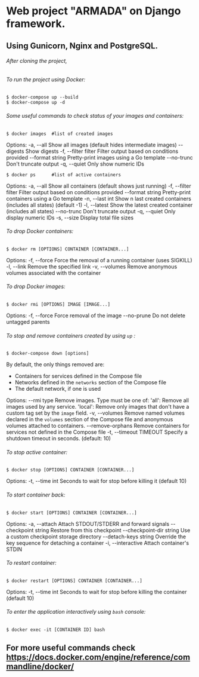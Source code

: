 # **Web project "ARMADA" on Django framework.** 
## Using Gunicorn, Nginx and PostgreSQL.



###### After cloning the project,



###### To run the project using Docker:

```
$ docker-compose up --build
$ docker-compose up -d
```



###### Some useful commands to check status of your images and containers:

```
$ docker images  #list of created images
```
Options:
  -a, --all             Show all images (default hides intermediate images)
      --digests         Show digests
  -f, --filter filter   Filter output based on conditions provided
      --format string   Pretty-print images using a Go template
      --no-trunc        Don't truncate output
  -q, --quiet           Only show numeric IDs
  
```
$ docker ps      #list of active containers
```

Options:
  -a, --all             Show all containers (default shows just running)
  -f, --filter filter   Filter output based on conditions provided
      --format string   Pretty-print containers using a Go template
  -n, --last int        Show n last created containers (includes all states) (default -1)
  -l, --latest          Show the latest created container (includes all states)
      --no-trunc        Don't truncate output
  -q, --quiet           Only display numeric IDs
  -s, --size            Display total file sizes



###### To drop Docker containers:

```
$ docker rm [OPTIONS] CONTAINER [CONTAINER...]
```

Options:
  -f, --force     Force the removal of a running container (uses SIGKILL)
  -l, --link      Remove the specified link
  -v, --volumes   Remove anonymous volumes associated with the container



###### To drop Docker images:

```
$ docker rmi [OPTIONS] IMAGE [IMAGE...]
```

Options:
  -f, --force      Force removal of the image
      --no-prune   Do not delete untagged parents
      


###### To stop and remove containers created by using `up` :

```
$ docker-compose down [options]
```

By default, the only things removed are:

- Containers for services defined in the Compose file
- Networks defined in the `networks` section of the Compose file
- The default network, if one is used

Options:
    --rmi type              Remove images. Type must be one of:
                              'all': Remove all images used by any service.
                              'local': Remove only images that don't have a
                              custom tag set by the `image` field.
    -v, --volumes           Remove named volumes declared in the `volumes`
                            section of the Compose file and anonymous volumes
                            attached to containers.
    --remove-orphans        Remove containers for services not defined in the
                            Compose file
    -t, --timeout TIMEOUT   Specify a shutdown timeout in seconds.
                            (default: 10)





###### To stop active container:

```
$ docker stop [OPTIONS] CONTAINER [CONTAINER...]
```

 Options:
  -t, --time int   Seconds to wait for stop before killing it (default 10)



###### To start container back:

```
$ docker start [OPTIONS] CONTAINER [CONTAINER...]
```

Options:
  -a, --attach                  Attach STDOUT/STDERR and forward signals
      --checkpoint string       Restore from this checkpoint
      --checkpoint-dir string   Use a custom checkpoint storage directory
      --detach-keys string      Override the key sequence for detaching a container
  -i, --interactive             Attach container's STDIN




###### To restart container:

```
$ docker restart [OPTIONS] CONTAINER [CONTAINER...]
```

Options:
  -t, --time int   Seconds to wait for stop before killing the container (default 10)




###### To enter the application interactively using `bash` console:

```
$ docker exec -it [CONTAINER ID] bash
```






     
## For more useful commands check https://docs.docker.com/engine/reference/commandline/docker/

